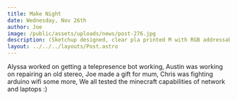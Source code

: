 ```yaml
---
title: Make Night
date: Wednesday, Nov 26th
author: Joe
image: /public/assets/uploads/news/post-276.jpg
description: (Sketchup designed, clear pla printed M with RGB addressable Light Holes in Back, with random color drifting arduino program.)
layout: ../../../layouts/Post.astro
---
```


Alyssa worked on getting a telepresence bot working, Austin  was working on repairing an old stereo, Joe made a gift for mum, Chris was fighting arduino wifi some more, We all tested the minecraft capabilities of network and laptops :)
